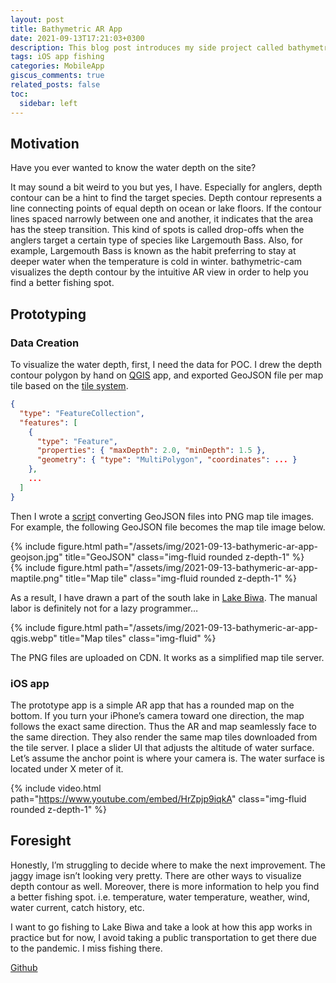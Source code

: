 ```yaml
---
layout: post
title: Bathymetric AR App
date: 2021-09-13T17:21:03+0300
description: This blog post introduces my side project called bathymetric-cam. bathymetric-cam is an iOS AR app visualizing depth contour of water.
tags: iOS app fishing
categories: MobileApp
giscus_comments: true
related_posts: false
toc:
  sidebar: left
---
```


## Motivation

Have you ever wanted to know the water depth on the site?

It may sound a bit weird to you but yes, I have. Especially for anglers, depth contour can be a hint to find the target species. Depth contour represents a line connecting points of equal depth on ocean or lake floors. If the contour lines spaced narrowly between one and another, it indicates that the area has the steep transition. This kind of spots is called drop-offs when the anglers target a certain type of species like Largemouth Bass. Also, for example, Largemouth Bass is known as the habit preferring to stay at deeper water when the temperature is cold in winter. bathymetric-cam visualizes the depth contour by the intuitive AR view in order to help you find a better fishing spot.

## Prototyping

### Data Creation

To visualize the water depth, first, I need the data for POC. I drew the depth contour polygon by hand on [QGIS](https://www2.qgis.org) app, and exported GeoJSON file per map tile based on the [tile system](https://wiki.openstreetmap.org/wiki/Slippy_map_tilenames).

```json
{
  "type": "FeatureCollection",
  "features": [
    {
      "type": "Feature",
      "properties": { "maxDepth": 2.0, "minDepth": 1.5 },
      "geometry": { "type": "MultiPolygon", "coordinates": ... }
    },
    ...
  ]
}
```

Then I wrote a [script](https://github.com/bathymetric-cam/geojson-to-map-tile) converting GeoJSON files into PNG map tile images. For example, the following GeoJSON file becomes the map tile image below.

<div class="row">
    <div class="col-sm mt-3 mt-md-0">
        {% include figure.html path="/assets/img/2021-09-13-bathymeric-ar-app-geojson.jpg" title="GeoJSON" class="img-fluid rounded z-depth-1" %}
    </div>
    <div class="col-sm mt-3 mt-md-0">
        {% include figure.html path="/assets/img/2021-09-13-bathymeric-ar-app-maptile.png" title="Map tile" class="img-fluid rounded z-depth-1" %}
    </div>
</div>

As a result, I have drawn a part of the south lake in [Lake Biwa](https://en.wikipedia.org/wiki/Lake_Biwa). The manual labor is definitely not for a lazy programmer…

<div class="row">
    <div class="col-sm mt-3 mt-md-0">
        {% include figure.html path="/assets/img/2021-09-13-bathymeric-ar-app-qgis.webp" title="Map tiles" class="img-fluid" %}
    </div>
</div>

The PNG files are uploaded on CDN. It works as a simplified map tile server.

### iOS app

The prototype app is a simple AR app that has a rounded map on the bottom. If you turn your iPhone’s camera toward one direction, the map follows the exact same direction. Thus the AR and map seamlessly face to the same direction. They also render the same map tiles downloaded from the tile server. I place a slider UI that adjusts the altitude of water surface. Let’s assume the anchor point is where your camera is. The water surface is located under X meter of it.

{% include video.html path="https://www.youtube.com/embed/HrZpjp9iqkA" class="img-fluid rounded z-depth-1" %}

## Foresight

Honestly, I’m struggling to decide where to make the next improvement. The jaggy image isn’t looking very pretty. There are other ways to visualize depth contour as well. Moreover, there is more information to help you find a better fishing spot. i.e. temperature, water temperature, weather, wind, water current, catch history, etc.

I want to go fishing to Lake Biwa and take a look at how this app works in practice but for now, I avoid taking a public transportation to get there due to the pandemic. I miss fishing there.

[Github](https://github.com/bathymetric-cam/bathymetric-cam-ios)